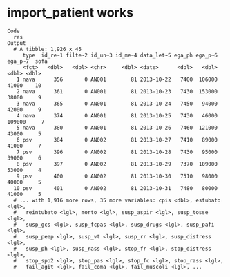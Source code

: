# import_patient works

    Code
      res
    Output
      # A tibble: 1,926 x 45
         type  id_re~1 filte~2 id_un~3 id_me~4 data_let~5 ega_ph ega_p~6 ega_p~7  sofa
         <fct>   <dbl>   <dbl> <chr>     <dbl> <date>      <dbl>   <dbl>   <dbl> <dbl>
       1 nava      356       0 AN001        81 2013-10-22   7400  106000   41000    10
       2 nava      361       0 AN001        81 2013-10-23   7430  153000   38000     9
       3 nava      365       0 AN001        81 2013-10-24   7450   94000   42000     9
       4 nava      374       0 AN001        81 2013-10-25   7430   46000  109000     7
       5 nava      380       0 AN001        81 2013-10-26   7460  121000   43000     5
       6 psv       384       0 AN002        81 2013-10-27   7410   89000   41000     7
       7 psv       396       0 AN002        81 2013-10-28   7430   95000   39000     6
       8 psv       397       0 AN002        81 2013-10-29   7370  109000   53000     4
       9 psv       400       0 AN002        81 2013-10-30   7510   98000   40000     5
      10 psv       401       0 AN002        81 2013-10-31   7480   80000   41000     5
      # ... with 1,916 more rows, 35 more variables: cpis <dbl>, estubato <lgl>,
      #   reintubato <lgl>, morto <lgl>, susp_aspir <lgl>, susp_tosse <lgl>,
      #   susp_gcs <lgl>, susp_fcpas <lgl>, susp_drugs <lgl>, susp_pafi <lgl>,
      #   susp_peep <lgl>, susp_vt <lgl>, susp_rr <lgl>, susp_distress <lgl>,
      #   susp_ph <lgl>, susp_rass <lgl>, stop_fr <lgl>, stop_distress <lgl>,
      #   stop_spo2 <lgl>, stop_pas <lgl>, stop_fc <lgl>, stop_rass <lgl>,
      #   fail_agit <lgl>, fail_coma <lgl>, fail_muscoli <lgl>, ...

